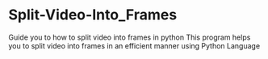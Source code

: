 # Split-Video-Into_Frames
Guide you to how to split video into frames in python
This program helps you to split video into frames in an efficient manner using Python Language

